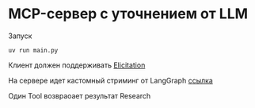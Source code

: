# MCP-сервер с уточнением от LLM

Запуск

```
uv run main.py
```

Клиент должен поддерживать [Elicitation](https://modelcontextprotocol.io/specification/draft/client/elicitation)

На сервере идет кастомный стриминг от LangGraph [ссылка](https://python.langchain.com/docs/concepts/streaming/)

Один Tool возвраoает результат Research

